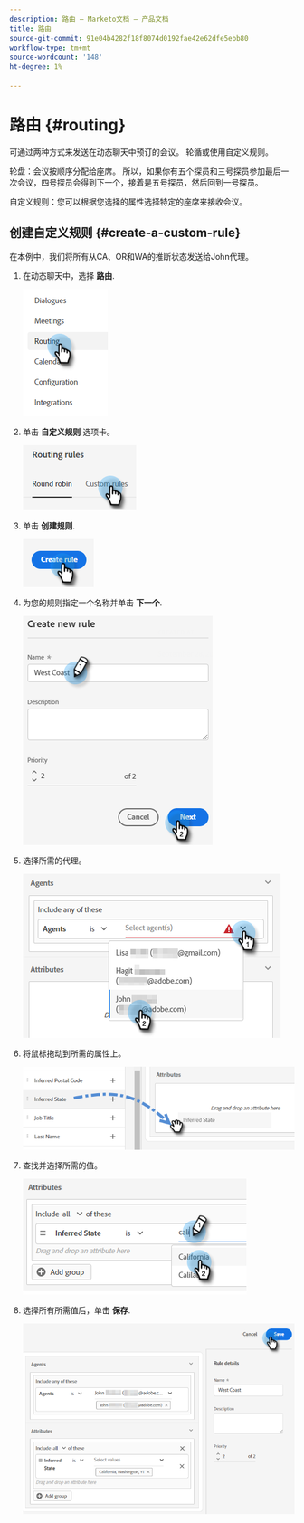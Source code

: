 ```yaml
---
description: 路由 — Marketo文档 — 产品文档
title: 路由
source-git-commit: 91e04b4282f18f8074d0192fae42e62dfe5ebb80
workflow-type: tm+mt
source-wordcount: '148'
ht-degree: 1%

---
```


# 路由 {#routing}

可通过两种方式来发送在动态聊天中预订的会议。 轮循或使用自定义规则。

轮盘：会议按顺序分配给座席。 所以，如果你有五个探员和三号探员参加最后一次会议，四号探员会得到下一个，接着是五号探员，然后回到一号探员。

自定义规则：您可以根据您选择的属性选择特定的座席来接收会议。

## 创建自定义规则 {#create-a-custom-rule}

在本例中，我们将所有从CA、OR和WA的推断状态发送给John代理。

1. 在动态聊天中，选择 **路由**.

   ![](assets/routing-1.png)

1. 单击 **自定义规则** 选项卡。

   ![](assets/routing-2.png)

1. 单击 **创建规则**.

   ![](assets/routing-3.png)

1. 为您的规则指定一个名称并单击 **下一个**.

   ![](assets/routing-4.png)

1. 选择所需的代理。

   ![](assets/routing-5.png)

1. 将鼠标拖动到所需的属性上。

   ![](assets/routing-6.png)

1. 查找并选择所需的值。

   ![](assets/routing-7.png)

1. 选择所有所需值后，单击 **保存**.

   ![](assets/routing-8.png)
